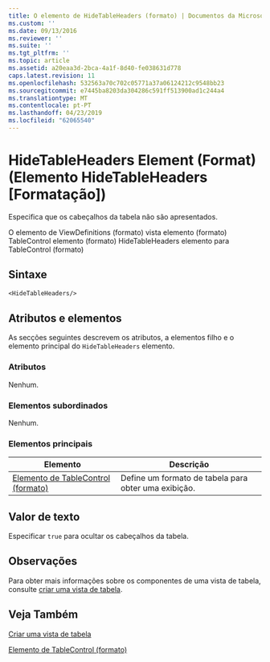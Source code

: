 ```yaml
---
title: O elemento de HideTableHeaders (formato) | Documentos da Microsoft
ms.custom: ''
ms.date: 09/13/2016
ms.reviewer: ''
ms.suite: ''
ms.tgt_pltfrm: ''
ms.topic: article
ms.assetid: a20eaa3d-2bca-4a1f-8d40-fe038631d778
caps.latest.revision: 11
ms.openlocfilehash: 532563a70c702c05771a37a06124212c9548bb23
ms.sourcegitcommit: e7445ba8203da304286c591ff513900ad1c244a4
ms.translationtype: MT
ms.contentlocale: pt-PT
ms.lasthandoff: 04/23/2019
ms.locfileid: "62065540"
---
```

# <a name="hidetableheaders-element-format"></a>HideTableHeaders Element (Format) (Elemento HideTableHeaders [Formatação])

Especifica que os cabeçalhos da tabela não são apresentados.

O elemento de ViewDefinitions (formato) vista elemento (formato) TableControl elemento (formato) HideTableHeaders elemento para TableControl (formato)

## <a name="syntax"></a>Sintaxe

```vb
<HideTableHeaders/>
```

## <a name="attributes-and-elements"></a>Atributos e elementos

As secções seguintes descrevem os atributos, a elementos filho e o elemento principal do `HideTableHeaders` elemento.

### <a name="attributes"></a>Atributos

Nenhum.

### <a name="child-elements"></a>Elementos subordinados

Nenhum.

### <a name="parent-elements"></a>Elementos principais

|Elemento|Descrição|
|-------------|-----------------|
|[Elemento de TableControl (formato)](./tablecontrol-element-format.md)|Define um formato de tabela para obter uma exibição.|

## <a name="text-value"></a>Valor de texto

Especificar `true` para ocultar os cabeçalhos da tabela.

## <a name="remarks"></a>Observações

Para obter mais informações sobre os componentes de uma vista de tabela, consulte [criar uma vista de tabela](./creating-a-table-view.md).

## <a name="see-also"></a>Veja Também

[Criar uma vista de tabela](./creating-a-table-view.md)

[Elemento de TableControl (formato)](./tablecontrol-element-format.md)
